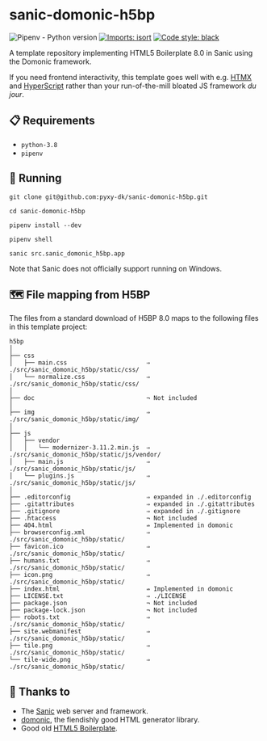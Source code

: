 # sanic-domonic-h5bp

![Pipenv - Python version][pipenv-badge-img]
[![Imports: isort][isort-badge-img]][isort-badge-href]
[![Code style: black][black-badge-img]][black-badge-href]

A template repository implementing HTML5 Boilerplate 8.0 in Sanic using the
Domonic framework.

If you need frontend interactivity, this template goes well with e.g.
[HTMX](htmx) and [HyperScript](hyperscript) rather than your run-of-the-mill
bloated JS framework *du jour*.

## 📋 Requirements

* `python-3.8`
* `pipenv`

## 🏃 Running

```text
git clone git@github.com:pyxy-dk/sanic-domonic-h5bp.git

cd sanic-domonic-h5bp

pipenv install --dev

pipenv shell

sanic src.sanic_domonic_h5bp.app
```

Note that Sanic does not officially support running on Windows.

## 🗺️ File mapping from H5BP

The files from a standard download of H5BP 8.0 maps to the following files in
this template project:

```text
h5bp
│
├── css
│   ├── main.css                      ⇒ ./src/sanic_domonic_h5bp/static/css/
│   └── normalize.css                 ⇒ ./src/sanic_domonic_h5bp/static/css/
│
├── doc                               ¬ Not included
│
├── img                               ⇒ ./src/sanic_domonic_h5bp/static/img/
│
├── js
│   ├── vendor
│   │   └── modernizer-3.11.2.min.js  ⇒ ./src/sanic_domonic_h5bp/static/js/vendor/
│   ├── main.js                       ⇒ ./src/sanic_domonic_h5bp/static/js/
│   └── plugins.js                    ⇒ ./src/sanic_domonic_h5bp/static/js/
│
├── .editorconfig                     ⇒ expanded in ./.editorconfig
├── .gitattributes                    ⇒ expanded in ./.gitattributes
├── .gitignore                        ⇒ expanded in ./.gitignore
├── .htaccess                         ¬ Not included
├── 404.html                          ⇏ Implemented in domonic
├── browserconfig.xml                 ⇒ ./src/sanic_domonic_h5bp/static/
├── favicon.ico                       ⇒ ./src/sanic_domonic_h5bp/static/
├── humans.txt                        ⇒ ./src/sanic_domonic_h5bp/static/
├── icon.png                          ⇒ ./src/sanic_domonic_h5bp/static/
├── index.html                        ⇏ Implemented in domonic
├── LICENSE.txt                       ⇒ ./LICENSE
├── package.json                      ¬ Not included
├── package-lock.json                 ¬ Not included
├── robots.txt                        ⇒ ./src/sanic_domonic_h5bp/static/
├── site.webmanifest                  ⇒ ./src/sanic_domonic_h5bp/static/
├── tile.png                          ⇒ ./src/sanic_domonic_h5bp/static/
└── tile-wide.png                     ⇒ ./src/sanic_domonic_h5bp/static/
```

## 🙏 Thanks to

* The [Sanic](sanic) web server and framework.
* [domonic], the fiendishly good HTML generator library.
* Good old [HTML5 Boilerplate](h5bp).


[black-badge-href]: https://github.com/psf/black
[black-badge-img]: https://img.shields.io/badge/code%20style-black-000000.svg
[domonic]: https://domonic.readthedocs.io/
[h5bp]: https://html5boilerplate.com/
[htmx]: https://htmx.org/
[hyperscript]: https://hyperscript.org/
[isort-badge-href]: https://pycqa.github.io/isort/
[isort-badge-img]: https://img.shields.io/badge/imports-isort-%231674b1?style=flat&labelColor=ef8336
[pipenv-badge-img]: https://img.shields.io/github/pipenv/locked/python-version/pyxy-dk/sanic-domonic-h5bp
[sanic]: https://sanicframework.org/

